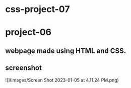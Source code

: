 # css-project-07
# project-06

## webpage made using HTML and CSS.

## screenshot
![](images/Screen Shot 2023-01-05 at 4.11.24 PM.png)
